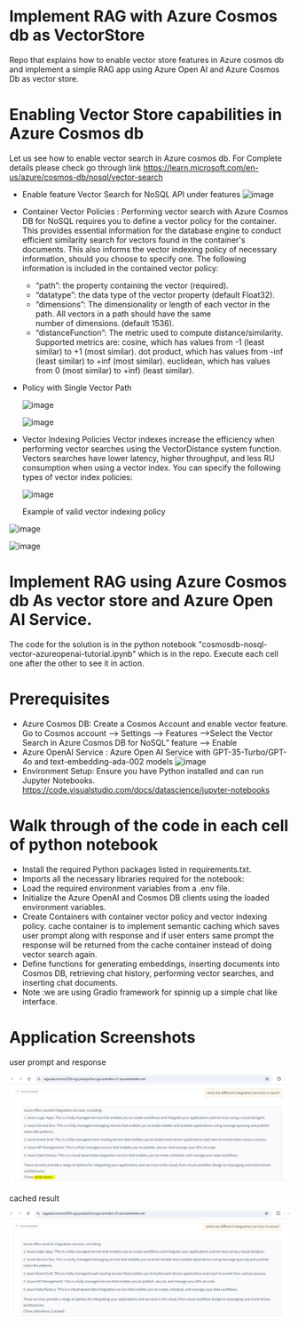 # Implement RAG with Azure Cosmos db as VectorStore
Repo that explains how to enable vector store features in Azure cosmos db and implement
a simple RAG app using Azure Open AI and Azure Cosmos Db as vector store.

# Enabling Vector Store capabilities in Azure Cosmos db
Let us see how to enable vector search in Azure cosmos db. For Complete details please check go through link 
https://learn.microsoft.com/en-us/azure/cosmos-db/nosql/vector-search
  * Enable feature Vector Search for NoSQL API under features
    ![image](https://github.com/user-attachments/assets/5661f958-73b6-450e-9fb0-ab34d2895ca3)

  * Container Vector Policies :
     Performing vector search with Azure Cosmos DB for NoSQL requires you to define a vector policy for the container. This 
     provides essential information for the database 
     engine to conduct efficient similarity search for vectors found in the container's documents. This also informs the 
     vector indexing policy of necessary information,  should you choose to specify one. The following information is 
     included in the contained vector policy:

      * “path”: the property containing the vector (required).
      * “datatype”: the data type of the vector property (default Float32). 
      * “dimensions”: The dimensionality or length of each vector in the path. All vectors in a path should have the same  
        number of dimensions. (default 1536).
      * “distanceFunction”: The metric used to compute distance/similarity. Supported metrics are:
          cosine, which has values from -1 (least similar) to +1 (most similar).
          dot product, which has values from -inf (least similar) to +inf (most similar).
          euclidean, which has values from 0 (most similar) to +inf) (least similar).
       
  * Policy with Single Vector Path

    ![image](https://github.com/user-attachments/assets/431db8af-2f38-4a75-a8f3-57754301cbd1)

    ![image](https://github.com/user-attachments/assets/c1fb5164-da6b-433a-94ef-d858cab89916)

  * Vector Indexing Policies
    Vector indexes increase the efficiency when performing vector searches using the VectorDistance system function. Vectors searches have lower latency, higher throughput, 
    and less RU consumption when using a vector index. You can specify the following types of vector index policies:

    ![image](https://github.com/user-attachments/assets/ef812134-e02b-4ab4-a114-fbb9b05b7ea1)

    Example of valid vector indexing policy

   ![image](https://github.com/user-attachments/assets/9712e0d1-3921-4fd6-b69f-9c057a2b06d8)

   ![image](https://github.com/user-attachments/assets/8960d63c-95b3-4b45-94d1-5eb292d7552b)


# Implement RAG using Azure Cosmos db As vector store and Azure Open AI Service.

The code for the solution is in the python notebook "cosmosdb-nosql-vector-azureopenai-tutorial.ipynb" which is in the repo. Execute each cell one after the other to see it in action.

# Prerequisites
   * Azure Cosmos DB: Create a Cosmos Account and enable vector feature. Go to Cosmos account --> Settings --> Features -->Select the Vector Search in Azure Cosmos DB for NoSQL” feature --> Enable
   * Azure OpenAI Service : Azure Open AI Service with GPT-35-Turbo/GPT-4o and text-embedding-ada-002 models
     ![image](https://github.com/user-attachments/assets/52163ea1-3f38-4e29-b6c7-089491b8da19)
   * Environment Setup: Ensure you have Python installed and can run Jupyter Notebooks.
     https://code.visualstudio.com/docs/datascience/jupyter-notebooks
     
# Walk through of the code in each cell of python notebook
   * Install the required Python packages listed in requirements.txt.
   * Imports all the necessary libraries required for the notebook:
   * Load the required environment variables from a .env file.
   * Initialize the Azure OpenAI and Cosmos DB clients using the loaded environment variables.
   * Create Containers with container vector policy and vector indexing policy. cache container is to implement semantic caching which saves user prompt along with response and if user enters same prompt the response will be returned from the cache container instead of doing vector search again.
   * Define functions for generating embeddings, inserting documents into Cosmos DB, retrieving chat history, performing vector searches, and inserting chat documents.
   * Note :we are using Gradio framework for spinnig up a simple chat like interface.
# Application Screenshots

  user prompt and response

  ![alt text](image.png)
  
  cached result

  ![alt text](image-1.png)
